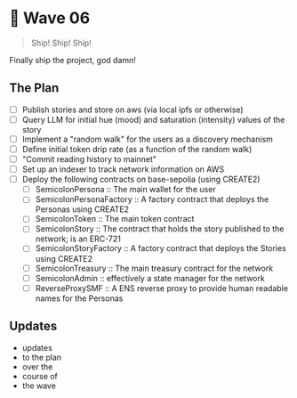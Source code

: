 # :rowboat: Wave 06
> Ship! Ship! Ship!

Finally ship the project, god damn!

## The Plan

- [ ] Publish stories and store on aws (via local ipfs or otherwise)
- [ ] Query LLM for initial hue (mood) and saturation (intensity) values of the story
- [ ] Implement a "random walk" for the users as a discovery mechanism
- [ ] Define initial token drip rate (as a function of the random walk)
- [ ] "Commit reading history to mainnet"
- [ ] Set up an indexer to track network information on AWS
- [ ] Deploy the following contracts on base-sepolia (using CREATE2)
  - [ ] SemicolonPersona :: The main wallet for the user
  - [ ] SemicolonPersonaFactory :: A factory contract that deploys the Personas using CREATE2
  - [ ] SemicolonToken :: The main token contract
  - [ ] SemicolonStory :: The contract that holds the story published to the network; is an ERC-721
  - [ ] SemicolonStoryFactory :: A factory contract that deploys the Stories using CREATE2
  - [ ] SemicolonTreasury :: The main treasury contract for the network
  - [ ] SemicolonAdmin :: effectively a state manager for the network
  - [ ] ReverseProxySMF :: A ENS reverse proxy to provide human readable names for the Personas

## Updates

- updates
- to the plan
- over the
- course of
- the wave